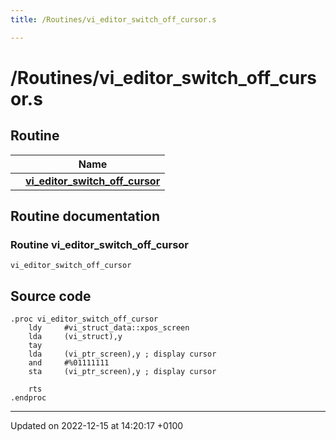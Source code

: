 ```yaml
---
title: /Routines/vi_editor_switch_off_cursor.s

---
```


# /Routines/vi_editor_switch_off_cursor.s



## Routine

|                | Name           |
| -------------- | -------------- |
| | **[vi_editor_switch_off_cursor](Files/vi__editor__switch__off__cursor_8s.md#Routine-vi-editor-switch-off-cursor)** |


## Routine documentation

### Routine vi_editor_switch_off_cursor

```ca65
vi_editor_switch_off_cursor
```




## Source code

```ca65
.proc vi_editor_switch_off_cursor
    ldy     #vi_struct_data::xpos_screen
    lda     (vi_struct),y
    tay
    lda     (vi_ptr_screen),y ; display cursor
    and     #%01111111
    sta     (vi_ptr_screen),y ; display cursor

    rts
.endproc
```


-------------------------------

Updated on 2022-12-15 at 14:20:17 +0100

